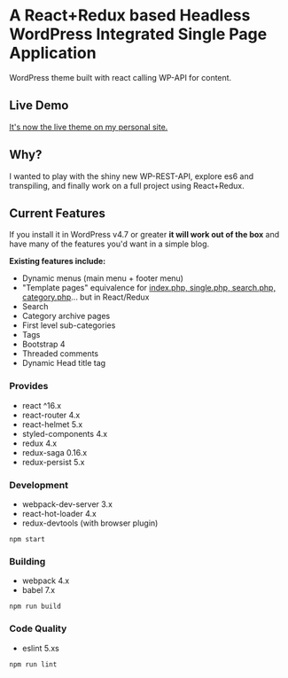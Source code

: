 # A React+Redux based Headless WordPress Integrated Single Page Application
WordPress theme built with react calling WP-API for content.

## Live Demo
[It's now the live theme on my personal site.](https://ganny.in/ui/reactjs/)

## Why?
I wanted to play with the shiny new WP-REST-API, explore es6 and transpiling, and finally work on a full project using React+Redux.

## Current Features
If you install it in WordPress v4.7 or greater **it will work out of the box** and have many of the features you'd want in a simple blog.

**Existing features include:**
- Dynamic menus (main menu + footer menu)
- "Template pages" equivalence for [index.php, single.php, search.php, category.php](https://github.com/jackreichert/a-wp-react-redux-theme/tree/master/src/containers)... but in React/Redux
- Search
- Category archive pages
- First level sub-categories
- Tags
- Bootstrap 4
- Threaded comments
- Dynamic Head title tag

### Provides

- react ^16.x
- react-router 4.x
- react-helmet 5.x
- styled-components 4.x
- redux 4.x
- redux-saga 0.16.x
- redux-persist 5.x

### Development

- webpack-dev-server 3.x
- react-hot-loader 4.x
- redux-devtools (with browser plugin)

`npm start`

### Building

- webpack 4.x
- babel 7.x

`npm run build`

### Code Quality

- eslint 5.xs

`npm run lint` 
